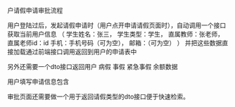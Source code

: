 户请假申请审批流程

用户登陆过后，发起请假申请时（用户点开申请请假页面时），自动调用一个接口获取当前用户信息 
（ 
   学生姓名：张三，
   学生类型：学生，
   直属教师：张老师，
   直属老师id：id
   手机：手机号码（可为空），
   邮箱：（可为空）
 ）
 并把这些数据直接加载通过前端接口调用返回到用户的申请表中



另外还需要一个dto接口返回用户 病假 事假 紧急事假 余额数据

用户填写申请信息包含



审批页面还需要做一个用于返回请假类型的dto接口便于快速检索。